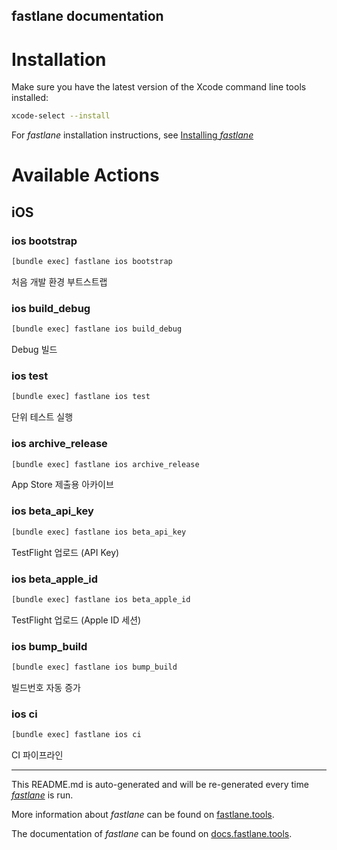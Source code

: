 fastlane documentation
----

# Installation

Make sure you have the latest version of the Xcode command line tools installed:

```sh
xcode-select --install
```

For _fastlane_ installation instructions, see [Installing _fastlane_](https://docs.fastlane.tools/#installing-fastlane)

# Available Actions

## iOS

### ios bootstrap

```sh
[bundle exec] fastlane ios bootstrap
```

처음 개발 환경 부트스트랩

### ios build_debug

```sh
[bundle exec] fastlane ios build_debug
```

Debug 빌드

### ios test

```sh
[bundle exec] fastlane ios test
```

단위 테스트 실행

### ios archive_release

```sh
[bundle exec] fastlane ios archive_release
```

App Store 제출용 아카이브

### ios beta_api_key

```sh
[bundle exec] fastlane ios beta_api_key
```

TestFlight 업로드 (API Key)

### ios beta_apple_id

```sh
[bundle exec] fastlane ios beta_apple_id
```

TestFlight 업로드 (Apple ID 세션)

### ios bump_build

```sh
[bundle exec] fastlane ios bump_build
```

빌드번호 자동 증가

### ios ci

```sh
[bundle exec] fastlane ios ci
```

CI 파이프라인

----

This README.md is auto-generated and will be re-generated every time [_fastlane_](https://fastlane.tools) is run.

More information about _fastlane_ can be found on [fastlane.tools](https://fastlane.tools).

The documentation of _fastlane_ can be found on [docs.fastlane.tools](https://docs.fastlane.tools).
